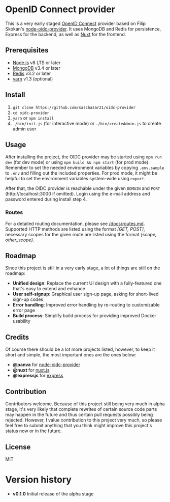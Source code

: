 # OpenID Connect provider
This is a very early staged [OpenID Connect](https://openid.net/connect/) provider based on Filip Skokan's [node-oidc-provider](https://github.com/panva/node-oidc-provider). It uses MongoDB and Redis for persistence, Express for the backend, as well as [Nuxt](https://nuxtjs.org/) for the frontend.

## Prerequisites
* [Node.js](https://nodejs.org/en/) v8 LTS or later
* [MongoDB](https://www.mongodb.com) v3.4 or later
* [Redis](https://redis.io/) v3.2 or later
* [yarn](https://yarnpkg.com/lang/en/) v1.3 (optional)

## Install
1. `git clone https://github.com/saschazar21/oidc-provider`
2. `cd oidc-provider`
2. `yarn` or `npm install`
3. `./bin/init.js` (for interactive mode) or `./bin/createAdmin.js` to create admin user

## Usage
After installing the project, the OIDC provider may be started using `npm run dev` (for dev mode) or using `npm build && npm start` (for prod mode). Remember to set the needed environment variables by copying `.env.sample` to `.env` and filling out the included properties. For prod mode, it might be helpful to set the environment variables system-wide using `export`.

After that, the OIDC provider is reachable under the given `DOMAIN` and `PORT` (http://localhost:3000 if omitted). Login using the e-mail address and password entered during install step 4.

### Routes
For a detailed routing documentation, please see [/docs/routes.md](/docs/routes.md). Supported HTTP methods are listed using the format *[GET, POST]*, necessary scopes for the given route are listed using the format *{scope, other_scope}*.

## Roadmap
Since this project is still in a very early stage, a lot of things are still on the roadmap:
* **Unified design**: Replace the current UI design with a fully-featured one that's easy to extend and enhance
* **User self-signup**: Graphical user sign-up page, asking for short-lived sign-up codes
* **Error handling**: Improved error handling by re-routing to customizable error page
* **Build process**: Simplify build process for providing improved Docker usability

## Credits
Of course there should be a lot more projects listed, however, to keep it short and simple, the most important ones are the ones below:
* **@panva** for [node-oidc-provider](https://github.com/panva/node-oidc-provider)
* **@nuxt** for [nuxt.js](https://github.com/nuxt/nuxt.js)
* **@expressjs** for [express](https://github.com/expressjs/express)

## Contribution
Contributors welcome. Because of this project still being very much in alpha stage, it's very likely that complete rewrites of certain source code parts may happen in the future and thus certain pull requests possibly being rejected. However, I value contribution to this project very much, so please feel free to submit anything that you think might improve this project's status now or in the future.

## License
MIT

# Version history
* **v0.1.0** Initial release of the alpha stage
